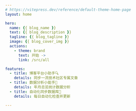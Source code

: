 ```yaml
---
# https://vitepress.dev/reference/default-theme-home-page
layout: home

hero:
  name: {{ blog_name }}
  text: {{ blog_description }}
  tagline: {{ blog_tagline }}
  image: {{ blog_cover_img }}
  actions:
    - theme: brand
      text: 开始 ->
      link: /src/all

features:
  - title: 博客平台小助手🔍
    details: 同步一流技术社区专属文章
  - title: 数据分析小能手🚥
    details: 年月总览统计数据分析
  - title: 自动化同步数据库🎥
    details: 每日自动化检查并更新

---
```

